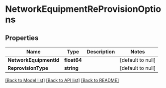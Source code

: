 # NetworkEquipmentReProvisionOptions

## Properties
Name | Type | Description | Notes
------------ | ------------- | ------------- | -------------
**NetworkEquipmentId** | **float64** |  | [default to null]
**ReprovisionType** | **string** |  | [default to null]

[[Back to Model list]](../README.md#documentation-for-models) [[Back to API list]](../README.md#documentation-for-api-endpoints) [[Back to README]](../README.md)

